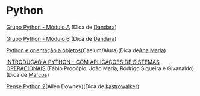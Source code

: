 # Python

[Grupo Python - Módulo A]([https://www.faeterj-rio.edu.br/downloads/bbv/0031.pdf](https://www.dcc.ufrj.br/~fabiom/mab225/pythonbasico.pdf))
(Dica de [Dandara](https://github.com/dandaramcsousa))

[Grupo Python - Módulo B]([[https://www.faeterj-rio.edu.br/downloads/bbv/0031.pdf](https://www.dcc.ufrj.br/~fabiom/mab225/pythonbasico.pdf](https://www.cos.ufrj.br/~bfgoldstein/python/pythonoo.pdf)))
(Dica de [Dandara](https://github.com/dandaramcsousa))

[Python e orientação a objetos](https://www.caelum.com.br/apostila/apostila-python-orientacao-a-objetos.pdf)(Caelum/Alura)(Dica de[Ana Maria](https://github.com/anamariagds))

[INTRODUÇÃO A PYTHON - COM APLICAÇÕES DE SISTEMAS OPERACIONAIS](https://memoria.ifrn.edu.br/bitstream/handle/1044/2090/EBOOK%20-%20INTRODU%c3%87%c3%83O%20A%20PYTHON%20%28EDITORA%20IFRN%29.pdf?sequence=1&isAllowed=y) (Fábio Procópio, João Maria, Rodrigo Siqueira e Givanaldo) (Dica de [Marcos](https://github.com/MarcosViniicius]))

[Pense Python 2](https://penseallen.github.io/PensePython2e/)(Allen Downey)(Dica de [kastrowalker](https://github.com/kastrowalker))
